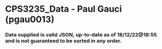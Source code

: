 # CPS3235_Data - Paul Gauci (pgau0013)

### Data supplied is valid JSON, up-to-date as of 18/12/22@18:55 and is not guaranteed to be sorted in any order.
